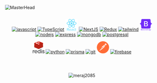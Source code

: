 ![MasterHead](https://github.com/meraj2085/meraj2085/blob/main/cover_2.png)


##

  <p align="center">
  <a href="https://developer.mozilla.org/en-US/docs/Web/JavaScript" target="_blank" rel="noreferrer"> <img src="https://res.cloudinary.com/dn163fium/image/upload/v1725804101/TechLogo/r9bob6y132xn75yc247x.svg" alt="javascript" width="40" height="40"/></a> <a href="https://www.typescriptlang.org/" target="_blank"><img src="https://res.cloudinary.com/dn163fium/image/upload/v1725804225/TechLogo/kguxjzjn1ltkjz0ybprc.svg" alt="TypeScript" height="40" width="40" /></a> <a href="https://reactjs.org/" target="_blank" rel="noreferrer"> <img src="https://raw.githubusercontent.com/devicons/devicon/master/icons/react/react-original-wordmark.svg" alt="react" width="40" height="40"/></a> <a href="https://nextjs.org/" target="_blank"><img src="https://profilinator.rishav.dev/skills-assets/nextjs.png" alt="NextJS" width="40" height="40" /></a> <a href="https://redux.js.org/" target="_blank"><img  src="https://profilinator.rishav.dev/skills-assets/redux-original.svg" alt="Redux" height="40" width="40" /></a> <a href="https://tailwindcss.com/" target="_blank" rel="noreferrer"> <img src="https://www.vectorlogo.zone/logos/tailwindcss/tailwindcss-icon.svg" alt="tailwind" width="40" height="40"/></a> <a href="https://getbootstrap.com" target="_blank" rel="noreferrer"> <img src="https://raw.githubusercontent.com/devicons/devicon/master/icons/bootstrap/bootstrap-plain-wordmark.svg" alt="bootstrap" width="40" height="40"/></a> <a href="https://nodejs.org" target="_blank" rel="noreferrer"> <img src="https://camo.githubusercontent.com/d21012299f2ccd4a7d73b13f896b0be91c9e71bb7f0b51f1cbfb783ed6b9f9b1/68747470733a2f2f63646e2e6a7364656c6976722e6e65742f67682f64657669636f6e732f64657669636f6e2f69636f6e732f6e6f64656a732f6e6f64656a732d6f726967696e616c2e737667" alt="nodejs" width="40" height="40"/></a> <a href="https://expressjs.com" target="_blank" rel="noreferrer"> <img src="https://camo.githubusercontent.com/1a9d3ee6440ef16833951dd0615689bd1c129848ed82ba885d611a03d93979fc/68747470733a2f2f63646e2e6a7364656c6976722e6e65742f67682f64657669636f6e732f64657669636f6e2f69636f6e732f657870726573732f657870726573732d6f726967696e616c2e737667" alt="express" width="40" height="40"/></a> <a href="https://www.mongodb.com/" target="_blank" rel="noreferrer"> <img src="https://camo.githubusercontent.com/90700a62313a7ab044939bb96a71304f22a7e179cc503cd565b2e793e4f492c0/68747470733a2f2f63646e2e6a7364656c6976722e6e65742f67682f64657669636f6e732f64657669636f6e2f69636f6e732f6d6f6e676f64622f6d6f6e676f64622d6f726967696e616c2e737667" alt="mongodb" width="40" height="40"/></a> <a href="https://www.postgresql.org/" target="_blank" rel="noreferrer"> <img src="https://camo.githubusercontent.com/f76ca013b330e2bffb000dfd1f5487432ead1d7c6f489b6051a5ac5853ea4c78/68747470733a2f2f63646e2e6a7364656c6976722e6e65742f67682f64657669636f6e732f64657669636f6e2f69636f6e732f706f737467726573716c2f706f737467726573716c2d6f726967696e616c2e737667" alt="postgresql" width="40" height="40"/></a>
  </p>

  <p align="center">
  <a href="https://redis.io/" target="_blank" rel="noreferrer"> <img src="https://raw.githubusercontent.com/teamedwardforever/Readme-Generator/71f25dd8b98329b168142a6b782a107b75eab178/svg/Skills/Database/redis-original-wordmark.svg" alt="redis" width="40" height="40"/></a> <a href="https://www.python.org/" target="_blank" rel="noreferrer"> <img src="https://camo.githubusercontent.com/d1652ce9d9e41d898ea03bd8772e8accb903947dc6bba2a410d76462f7d63d1b/68747470733a2f2f63646e2e6a7364656c6976722e6e65742f67682f64657669636f6e732f64657669636f6e2f69636f6e732f707974686f6e2f707974686f6e2d6f726967696e616c2e737667" alt="python" width="40" height="40"/></a> <a href="https://www.prisma.io/" target="_blank" rel="noreferrer"> <img src="https://camo.githubusercontent.com/954102f88be4409b066e6d339d7b4c86e2a811a2ead419e13bb0606b8fe21d64/68747470733a2f2f7777772e7376677265706f2e636f6d2f73686f772f3337343030322f707269736d612e737667" alt="prisma" width="40" height="40"/></a> <a href="https://git-scm.com/" target="_blank" rel="noreferrer"> <img src="https://camo.githubusercontent.com/15166a15835f145259844be455ab5945594a70c48a3090aa83d193bd5e3e9bc5/68747470733a2f2f63646e2e6a7364656c6976722e6e65742f67682f64657669636f6e732f64657669636f6e2f69636f6e732f6769742f6769742d6f726967696e616c2e737667" alt="git" width="40" height="40"/></a> <a href="https://www.postman.com/" target="_blank" rel="noreferrer"> <img src="https://raw.githubusercontent.com/teamedwardforever/Readme-Generator/71f25dd8b98329b168142a6b782a107b75eab178/svg/Skills/Software/getpostman-icon.svg" alt="postman" width="40" height="40"/></a> <a href="https://firebase.google.com/" target="_blank" rel="noreferrer"> <img src="https://www.vectorlogo.zone/logos/firebase/firebase-icon.svg" alt="firebase" width="40" height="40"/></a>
  </p>

##

<br />
<p align="center">
  <img width="60%" src="https://github-readme-streak-stats.herokuapp.com/?user=meraj2085&" alt="meraj2085" />
</p>
